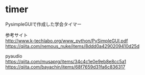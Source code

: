 # timer
PysimpleGUIで作成した学会タイマー

参考サイト  
http://www.k-techlabo.org/www_python/PySimpleGUI.pdf  
https://qiita.com/nemous_nuke/items/8ddd0a4290209410d25d

pyaudio  
https://qiita.com/musaprg/items/34c4c1e0e9eb8e8cc5a1  
https://qiita.com/bayachin/items/68f7659d31fa6c836317
